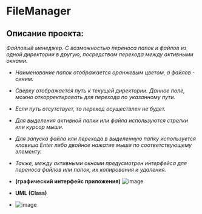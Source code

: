 # FileManager


## Описание проекта:
_Файловый менеджер. С возможностью переноса папок и файлов из одной директории в другую, посредством перехода между активными окнами._
- _Наименование папок отображается оранжевым цветом, а файлов - синим._
- _Сверху отображается путь к текущей директории. Данное поле, можно откорректировать для перехода по указанному пути._
- _Если путь отсутствует, то переход осуществлен не будет._
- _Для выделения активной папки или файла используются стрелки или курсор мыши._ 
- _Для запуска файла или перехода в выделенную папку используется клавиша Enter либо двойное нажатие мыши по соответствующему элементу._
- _Также, между активными окнами предусмотрен интерфейса для переноса файлов или папок, их копирования и удаления._
- **(графический интерфейс приложения)**
![image](https://github.com/reshetovProg/FarManagerSFML/assets/94145533/56cfccb0-1675-494a-b1c8-f7a461101f1b)

- **UML (Class)**
- ![image](https://github.com/reshetovProg/FarManagerSFML/assets/94145533/a1bbe063-4d10-4093-8cd5-149ac168cd02)
